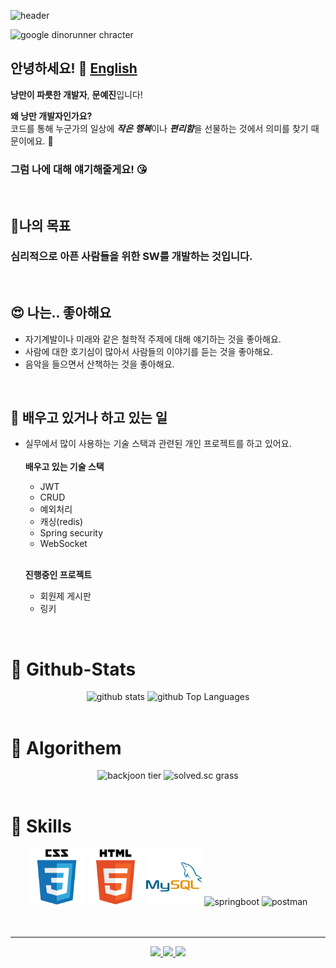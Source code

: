 ![header](https://capsule-render.vercel.app/api?type=waving&color=0:00c9ff,50:92fe9d,100:fcb69f&height=200&section=header&text=만나서%20반가워요!&fontSize=48&fontColor=ffffff&fontAlign=28&fontAlignY=45)

<img src="https://media4.giphy.com/media/v1.Y2lkPTc5MGI3NjExaTJmdXlpYmh0M2d0dzB0NGs4cW12OTgzenh3Z3N4ZGtvNjBna3BmaSZlcD12MV9pbnRlcm5hbF9naWZfYnlfaWQmY3Q9Zw/Q7SKqn3G97xpmfSOvG/giphy.gif" width="70px" height="70px" alt="google dinorunner chracter">

## 안녕하세요! 👋 <a href="https://github.com/myj456/myj456/blob/main/README.md">English</a>
**낭만이 파릇한 개발자**, **문예진**입니다!

**왜 낭만 개발자인가요?** <br>
코드를 통해 누군가의 일상에 ***작은 행복***이나 ***편리함***을 선물하는 것에서 의미를 찾기 때문이에요.  🌸

### 그럼 나에 대해 얘기해줄게요! 😘

<br>

## 🚩나의 목표
### 심리적으로 아픈 사람들을 위한 SW를 개발하는 것입니다.

<br>

## 😍 나는.. 좋아해요
- 자기계발이나 미래와 같은 철학적 주제에 대해 얘기하는 것을 좋아해요.
- 사람에 대한 호기심이 많아서 사람들의 이야기를 듣는 것을 좋아해요.
- 음악을 들으면서 산책하는 것을 좋아해요.

<br>

## 📒 배우고 있거나 하고 있는 일
- 실무에서 많이 사용하는 기술 스택과 관련된 개인 프로젝트를 하고 있어요.
  <br><br>
  **배우고 있는 기술 스택**
  - JWT
  - CRUD
  - 예외처리
  - 캐싱(redis)
  - Spring security
  - WebSocket

  <br>

  **진행중인 프로젝트**
  - 회원제 게시판
  - 링키

<br>

# 📑 Github-Stats
<div align=center>
  <img src="https://github-readme-stats.vercel.app/api?username=myj456&theme=vue&show_icons=true" alt="github stats" />
  <img src="https://github-readme-stats.vercel.app/api/top-langs/?username=myj456&layout=compact" alt="github Top Languages" />
</div>

<br>

# 🔩 Algorithem
<div align=center>
  <img src="http://mazassumnida.wtf/api/v2/generate_badge?boj=sakuj" alt="backjoon tier" />
  <img src="http://mazandi.herokuapp.com/api?handle=sakuj&theme=warm" alt="solved.sc grass" />
</div>

<br>

# 🔧 Skills
<div class="skills" align="center">
  <img src="https://raw.githubusercontent.com/devicons/devicon/master/icons/css3/css3-original-wordmark.svg" alt="css3" width="90" height="90"/>  
  <img src="https://raw.githubusercontent.com/devicons/devicon/master/icons/html5/html5-original-wordmark.svg" alt="html5" width="90" height="90"/>
  <img src="https://raw.githubusercontent.com/devicons/devicon/master/icons/mysql/mysql-original-wordmark.svg" alt="mysql" width="90" height="90"/>
  <img src="https://linked2ev.github.io/assets//img/icon/iconSpringboot.png" alt="springboot" width="90" height="90"/>
  <img src="https://www.vectorlogo.zone/logos/getpostman/getpostman-icon.svg" alt="postman" width="90" height="90"/>
</div>

<br>
<br>

---
<div align=center>
  <a href="mailto:bkspringmyj@gmail.com">
    <img src="https://img.shields.io/badge/gmail-D14836?style=for-the-badge&logo=gmail&logoColor=white&link=mailto:bkspringmyj@gmail.com"> 
  </a>
  <a href="https://velog.io/@waple456">
      <img src="https://img.shields.io/badge/velog-12b886?style=for-the-badge&logo=velog&logoColor=white&link=https://velog.io/@waple456"> 
  </a>
  <a href="https://www.linkedin.com/in/%EC%98%88%EC%A7%84-%EB%AC%B8-46b17937a/?trk=opento_sprofile_goalscard">
      <img src="https://img.shields.io/static/v1?message=LinkedIn&logo=linkedin&label=&color=0077B5&logoColor=white&labelColor=&style=for-the-badge">
  </a>
</div>

<br>
<br>
